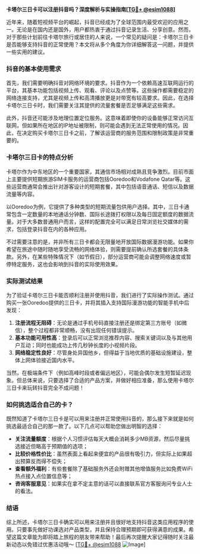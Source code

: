 **卡塔尔三日卡可以注册抖音吗？深度解析与实操指南[[TG💪+ @esim1088](https://t.me/s/esim1088)]**

近年来，随着短视频平台的崛起，抖音已经成为了全球范围内最受欢迎的应用之一。无论是在国内还是国外，用户都热衷于通过抖音记录生活、分享创意。然而，对于那些计划前往卡塔尔旅行或居住的人来说，一个常见的疑问是：卡塔尔三日卡是否能够支持抖音的正常使用？本文将从多个角度为你详细解答这一问题，并提供一些实用的建议。

### 抖音的基本使用需求

首先，我们需要明确抖音对网络环境的要求。抖音作为一个依赖高速互联网运行的平台，其基本功能包括视频上传、观看、评论以及点赞等。这些操作都需要稳定的网络连接支持，尤其是视频上传和高清播放更是对带宽有较高要求。因此，在选择卡塔尔三日卡时，我们需要关注其提供的流量套餐是否足够满足这些需求。

此外，抖音还可能涉及地理位置定位服务。这意味着即使你的设备能够正常访问互联网，但如果所在地区的IP地址被限制，则可能会遇到无法正常使用的情况。因此，在决定购买卡塔尔三日卡之前，了解该运营商的服务范围和限制政策是非常重要的。

### 卡塔尔三日卡的特点分析

卡塔尔作为中东地区的一个重要国家，其通信市场相对成熟且竞争激烈。目前市面上主要提供短期旅游SIM卡服务的运营商包括Ooredoo和Vodafone Qatar等。这些运营商通常会推出针对游客设计的短期套餐，其中包括语音通话、短信以及数据流量等内容。

以Ooredoo为例，它提供了多种类型的短期流量包供用户选择。其中，三日卡通常包含一定数量的本地通话分钟数、国际长途拨打权限以及每日固定额度的数据流量。对于大多数普通用户而言，这样的配置完全可以满足日常浏览社交媒体的需求，包括登录抖音在内的各种应用。

不过需要注意的是，并非所有三日卡都会无限量地开放国际数据漫游功能。如果你希望在旅途中随时随地享受流畅的网络体验，则需要提前确认所选套餐的具体条款。另外，在某些特殊情况下（如节假日），部分运营商可能会调整网络速度或暂停特定服务，这也会影响到抖音的实际使用效果。

### 实际测试结果

为了验证卡塔尔三日卡能否顺利注册并使用抖音，我们进行了实际操作测试。通过购买一张Ooredoo提供的三日卡，并将其插入支持国际漫游功能的智能手机中后发现：

1. **注册流程无阻碍**：无论是通过手机号码直接注册还是绑定第三方账号（如微信），整个过程都非常顺畅，没有出现任何错误提示。
2. **基本功能可用性高**：登录后可以正常浏览推荐内容、搜索关键词以及与其他用户互动；同时也能成功上传几秒钟长度的小视频片段。
3. **网络稳定性良好**：尽管身处异国他乡，但得益于当地优质的基础设施建设，整体上网体验接近国内水平。

当然，在极端条件下（例如高峰时段或者偏远地区），可能会偶尔发生短暂延迟现象。但总体来说，只要选择了合适的产品方案，并做好相应准备，那么使用卡塔尔三日卡来玩转抖音完全不成问题！

### 如何挑选适合自己的卡？

既然知道了卡塔尔三日卡是可以用来注册并正常使用抖音的，那么接下来就是如何挑选最适合自己的那一款了。以下几点可以帮助您做出明智的选择：

- **关注流量额度**：根据个人习惯评估每天大概会消耗多少MB资源，然后尽量挑选接近但略高于预期值的选项；
- **比较价格性价比**：虽然表面上看起来便宜的产品很有吸引力，但实际上如果超出预算反而得不偿失；
- **查看额外福利**：有些套餐除了基础服务外还会附赠其他增值服务比如免费WiFi热点接入点位置信息等；
- **咨询客服意见**：如果实在拿不定主意的话可以直接联系官方客服询问专业人士的看法。

### 结语

综上所述，卡塔尔三日卡确实可以用来注册并且很好地支持抖音这类应用程序的使用。只要事先做好功课选对产品类型，并且保持合理预期即可获得满意的成果。希望这篇文章能为即将踏上旅程的朋友带来帮助！最后再次提醒大家记得随时关注最新动态以免错过优惠活动哦～ [[TG💪+ @esim1088](https://t.me/s/esim1088) ![Image](https://i.postimg.cc/4NQfJmqS/Snipaste-2025-05-13-00-14-12.png)]